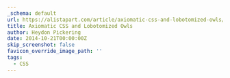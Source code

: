 ```yaml
---
_schema: default
url: https://alistapart.com/article/axiomatic-css-and-lobotomized-owls/
title: Axiomatic CSS and Lobotomized Owls
author: Heydon Pickering
date: 2014-10-21T00:00:00Z
skip_screenshot: false
favicon_override_image_path: ''
tags:
  - CSS
---
```

